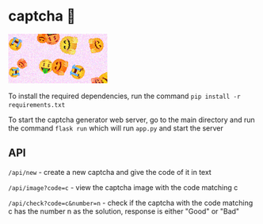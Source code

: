 # captcha 🤗

![Example Captcha](./captcha.png)

To install the required dependencies, run the command `pip install -r requirements.txt`

To start the captcha generator web server, go to the main directory and run the command
`flask run`
which will run `app.py` and start the server

## API

`/api/new` - create a new captcha and give the code of it in text

`/api/image?code=c` - view the captcha image with the code matching c

`/api/check?code=c&number=n` - check if the captcha with the code matching c has the number n as the solution, response is either "Good" or "Bad"
